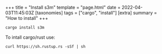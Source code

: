 +++
title = "Install s3m"
template = "page.html"
date = 2022-04-03T11:45:03Z
[taxonomies]
tags = ["cargo", "install"]
[extra]
summary = "How to install"
+++

```sh
cargo install s3m
```

To intall cargo/rust use:

    curl https://sh.rustup.rs -sSf | sh